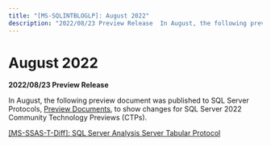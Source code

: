 ```yaml
---
title: "[MS-SQLINTBLOGLP]: August 2022"
description: "2022/08/23 Preview Release  In August, the following preview document was published to SQL Server Protocols, Preview"
---
```


# August 2022

<p><b>2022/08/23 Preview Release</b></p>

<p>In August, the following preview document was published to
SQL Server Protocols, <span><a href="https://docs.microsoft.com/en-us/openspecs/sql_server_protocols/ms-sqlprotlp/9523bb93-328f-4e27-9b1b-a0aab77ebcf0">Preview
Documents</a></span>, to show changes for SQL Server 2022 Community Technology
Previews (CTPs).</p>

<p><span><a href="https://sqlprotocoldocs-cgcjdngdb5dee9c6.b02.azurefd.net/MS-SSAS-T/%5bMS-SSAS-T%5d-220823-diff.pdf">[MS-SSAS-T-Diff]:
SQL Server Analysis Server Tabular Protocol</a></span></p>


                